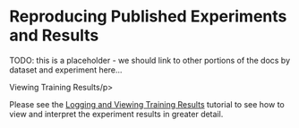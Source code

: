 # Reproducing Published Experiments and Results

TODO: this is a placeholder - we should link to other portions of the docs by dataset and experiment here...

<div class="admonition tip">
<p class="admonition-title">Viewing Training Results/p>

Please see the [Logging and Viewing Training Results](./viewing_results.html) tutorial to see how to view and interpret the experiment results in greater detail.

</div>